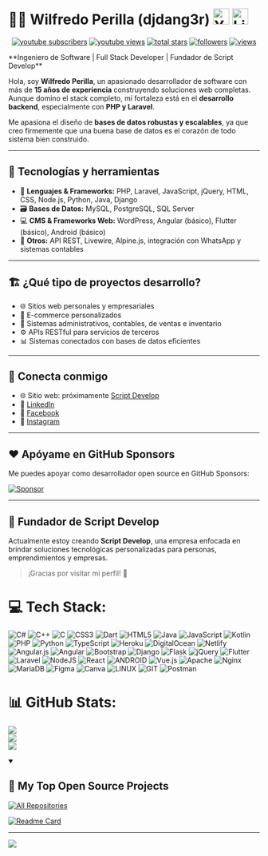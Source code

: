 # 👨‍💻 Wilfredo Perilla (djdang3r) <a href="https://www.youtube.com/@scriptdevelop"><img width="32px" alt="Youtube" title="Youtube" src="https://i.imgur.com/qiXu7b2.png"/></a> <a href="https://www.linkedin.com/in/ing-wilfredo-perilla-carrillo/"><img width="32px" alt="LinkedIn" title="LinkedIn" src="https://i.imgur.com/yRpa1dQ.png"/></a>
<p align="center">
  <a href="https://www.youtube.com/@scriptdevelop">
    <img alt="youtube subscribers" title="Subscribe to my YouTube channel" src="https://freshidea.com/jonah/app/youtube-stats-badges/subscribers-badge.php"/></a>
  <a href="https://www.youtube.com/@scriptdevelop">
    <img alt="youtube views" title="YouTube views" src="https://freshidea.com/jonah/app/youtube-stats-badges/view-count-badge.php"/></a> 
  <a href="https://github.com/djdang3r?tab=repositories&sort=stargazers">
    <img alt="total stars" title="Total stars on GitHub" src="https://custom-icon-badges.demolab.com/github/stars/DenverCoder1?color=55960c&style=for-the-badge&labelColor=488207&logo=star"/></a>
  <a href="https://github.com/djdang3r?tab=followers">
    <img alt="followers" title="Follow me on Github" src="https://custom-icon-badges.demolab.com/github/followers/DenverCoder1?color=236ad3&labelColor=1155ba&style=for-the-badge&logo=person-add&label=Follow&logoColor=white"/></a>
  <a href="https://github.com/djdang3r/Simple-View-Counter">
    <img alt="views" title="GitHub profile views" src="https://freshidea.com/jonah/app/DenverCoder1-profile-views"/></a>
</p>
**Ingeniero de Software | Full Stack Developer | Fundador de Script Develop**

Hola, soy **Wilfredo Perilla**, un apasionado desarrollador de software con más de **15 años de experiencia** construyendo soluciones web completas. Aunque domino el stack completo, mi fortaleza está en el **desarrollo backend**, especialmente con **PHP y Laravel**.

Me apasiona el diseño de **bases de datos robustas y escalables**, ya que creo firmemente que una buena base de datos es el corazón de todo sistema bien construido.

---

## 🧠 Tecnologías y herramientas

- 🔧 **Lenguajes & Frameworks:** PHP, Laravel, JavaScript, jQuery, HTML, CSS, Node.js, Python, Java, Django
- 🗃️ **Bases de Datos:** MySQL, PostgreSQL, SQL Server
- 💻 **CMS & Frameworks Web:** WordPress, Angular (básico), Flutter (básico), Android (básico)
- 🔌 **Otros:** API REST, Livewire, Alpine.js, integración con WhatsApp y sistemas contables

---

## 🏗️ ¿Qué tipo de proyectos desarrollo?

- 🌐 Sitios web personales y empresariales
- 🛒 E-commerce personalizados
- 🧾 Sistemas administrativos, contables, de ventas e inventario
- ⚙️ APIs RESTful para servicios de terceros
- 📊 Sistemas conectados con bases de datos eficientes

---

## 📡 Conecta conmigo

- 🌐 Sitio web: próximamente [Script Develop](https://scriptdevelop.com)
- 💼 [LinkedIn](https://www.linkedin.com/in/ing-wilfredo-perilla-carrillo/)
- 📘 [Facebook](https://www.facebook.com/profile.php?id=100063511034487)
- 📸 [Instagram](https://www.instagram.com/script.develop/)

---

## ❤️ Apóyame en GitHub Sponsors

Me puedes apoyar como desarrollador open source en GitHub Sponsors:

[![Sponsor](https://img.shields.io/badge/Sponsor%20me-GitHub-blue?logo=github)](https://github.com/sponsors/djdang3r)

---

## 🏢 Fundador de Script Develop

Actualmente estoy creando **Script Develop**, una empresa enfocada en brindar soluciones tecnológicas personalizadas para personas, emprendimientos y empresas.

> ¡Gracias por visitar mi perfil! 🚀

# 💻 Tech Stack:
![C#](https://img.shields.io/badge/c%23-%23239120.svg?style=flat&logo=c-sharp&logoColor=white) ![C++](https://img.shields.io/badge/c++-%2300599C.svg?style=flat&logo=c%2B%2B&logoColor=white) ![C](https://img.shields.io/badge/c-%2300599C.svg?style=flat&logo=c&logoColor=white) ![CSS3](https://img.shields.io/badge/css3-%231572B6.svg?style=flat&logo=css3&logoColor=white) ![Dart](https://img.shields.io/badge/dart-%230175C2.svg?style=flat&logo=dart&logoColor=white) ![HTML5](https://img.shields.io/badge/html5-%23E34F26.svg?style=flat&logo=html5&logoColor=white) ![Java](https://img.shields.io/badge/java-%23ED8B00.svg?style=flat&logo=java&logoColor=white) ![JavaScript](https://img.shields.io/badge/javascript-%23323330.svg?style=flat&logo=javascript&logoColor=%23F7DF1E) ![Kotlin](https://img.shields.io/badge/kotlin-%230095D5.svg?style=flat&logo=kotlin&logoColor=white) ![PHP](https://img.shields.io/badge/php-%23777BB4.svg?style=flat&logo=php&logoColor=white) ![Python](https://img.shields.io/badge/python-3670A0?style=flat&logo=python&logoColor=ffdd54) ![TypeScript](https://img.shields.io/badge/typescript-%23007ACC.svg?style=flat&logo=typescript&logoColor=white) ![Heroku](https://img.shields.io/badge/heroku-%23430098.svg?style=flat&logo=heroku&logoColor=white) ![DigitalOcean](https://img.shields.io/badge/DigitalOcean-%230167ff.svg?style=flat&logo=digitalOcean&logoColor=white) ![Netlify](https://img.shields.io/badge/netlify-%23000000.svg?style=flat&logo=netlify&logoColor=#00C7B7) ![Angular.js](https://img.shields.io/badge/angular.js-%23E23237.svg?style=flat&logo=angularjs&logoColor=white) ![Angular](https://img.shields.io/badge/angular-%23DD0031.svg?style=flat&logo=angular&logoColor=white) ![Bootstrap](https://img.shields.io/badge/bootstrap-%23563D7C.svg?style=flat&logo=bootstrap&logoColor=white) ![Django](https://img.shields.io/badge/django-%23092E20.svg?style=flat&logo=django&logoColor=white) ![Flask](https://img.shields.io/badge/flask-%23000.svg?style=flat&logo=flask&logoColor=white) ![jQuery](https://img.shields.io/badge/jquery-%230769AD.svg?style=flat&logo=jquery&logoColor=white) ![Flutter](https://img.shields.io/badge/Flutter-%2302569B.svg?style=flat&logo=Flutter&logoColor=white) ![Laravel](https://img.shields.io/badge/laravel-%23FF2D20.svg?style=flat&logo=laravel&logoColor=white) ![NodeJS](https://img.shields.io/badge/node.js-6DA55F?style=flat&logo=node.js&logoColor=white) ![React](https://img.shields.io/badge/react-%2320232a.svg?style=flat&logo=react&logoColor=%2361DAFB) ![ANDROID](https://img.shields.io/badge/android-%2320232a.svg?style=flat&logo=android&logoColor=%a4c639) ![Vue.js](https://img.shields.io/badge/vuejs-%2335495e.svg?style=flat&logo=vuedotjs&logoColor=%234FC08D) ![Apache](https://img.shields.io/badge/apache-%23D42029.svg?style=flat&logo=apache&logoColor=white) ![Nginx](https://img.shields.io/badge/nginx-%23009639.svg?style=flat&logo=nginx&logoColor=white) ![MariaDB](https://img.shields.io/badge/MariaDB-003545?style=flat&logo=mariadb&logoColor=white) 	![Figma](https://img.shields.io/badge/figma-%23F24E1E.svg?style=flat&logo=figma&logoColor=white) ![Canva](https://img.shields.io/badge/Canva-%2300C4CC.svg?style=flat&logo=Canva&logoColor=white) ![LINUX](https://img.shields.io/badge/Linux-FCC624?style=flat&logo=linux&logoColor=black) ![GIT](https://img.shields.io/badge/Git-fc6d26?style=flat&logo=git&logoColor=white) ![Postman](https://img.shields.io/badge/Postman-FF6C37?style=flat&logo=postman&logoColor=white)
# 📊 GitHub Stats:
![](https://github-readme-stats.vercel.app/api?username=djdang3r&theme=dark&hide_border=false&include_all_commits=false&count_private=false)<br/>
![](https://github-readme-streak-stats.herokuapp.com/?user=djdang3r&theme=dark&hide_border=false)<br/>
![](https://github-readme-stats.vercel.app/api/top-langs/?username=djdang3r&theme=dark&hide_border=false&include_all_commits=false&count_private=false&layout=compact)

<details open> 
  <summary><h2>📘 My Top Open Source Projects</h2></summary>

  <!-- Repo info cards - https://github.com/anuraghazra/github-readme-stats -->
  <!-- Small repo cards (fork) - https://github.com/DenverCoder1/github-readme-stats -->
  <a href="https://github.com/djdang3r?tab=repositories&sort=stargazers"><img alt="All Repositories" title="All Repositories" src="https://custom-icon-badges.demolab.com/badge/-Click%20Here%20For%20All%20My%20Repos-1F222E?style=for-the-badge&logoColor=white&logo=repo"/></a>
</details>


[![Readme Card](https://github-readme-stats.vercel.app/api/pin/?username=djdang3r&repo=whatsapp-api-manager)](https://github.com/djdang3r/whatsapp-api-manager)



---
[![](https://visitcount.itsvg.in/api?id=djdang3r&icon=0&color=0)](https://visitcount.itsvg.in)

<!--
**djdang3r/djdang3r** is a ✨ _special_ ✨ repository because its `README.md` (this file) appears on your GitHub profile.

Here are some ideas to get you started:

- 🔭 I’m currently working on ...
- 🌱 I’m currently learning ...
- 👯 I’m looking to collaborate on ...
- 🤔 I’m looking for help with ...
- 💬 Ask me about ...
- 📫 How to reach me: ...
- 😄 Pronouns: ...
- ⚡ Fun fact: ...
-->
